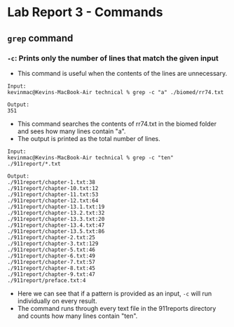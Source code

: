 # Lab Report 3 - Commands

## `grep` command

### `-c`: Prints only the number of lines that match the given input
* This command is useful when the contents of the lines are unnecessary.

```
Input: 
kevinmac@Kevins-MacBook-Air technical % grep -c "a" ./biomed/rr74.txt

Output: 
351
```
* This command searches the contents of rr74.txt in the biomed folder and sees how many lines contain "a".
* The output is printed as the total number of lines.

```
Input:
kevinmac@Kevins-MacBook-Air technical % grep -c "ten" ./911report/*.txt

Output:
./911report/chapter-1.txt:38
./911report/chapter-10.txt:12
./911report/chapter-11.txt:53
./911report/chapter-12.txt:64
./911report/chapter-13.1.txt:19
./911report/chapter-13.2.txt:32
./911report/chapter-13.3.txt:20
./911report/chapter-13.4.txt:47
./911report/chapter-13.5.txt:86
./911report/chapter-2.txt:25
./911report/chapter-3.txt:129
./911report/chapter-5.txt:46
./911report/chapter-6.txt:49
./911report/chapter-7.txt:57
./911report/chapter-8.txt:45
./911report/chapter-9.txt:47
./911report/preface.txt:4
```
* Here we can see that if a pattern is provided as an input, `-c` will run individually on every result.
* The command runs through every text file in the 911reports directory and counts how many lines contain "ten".

